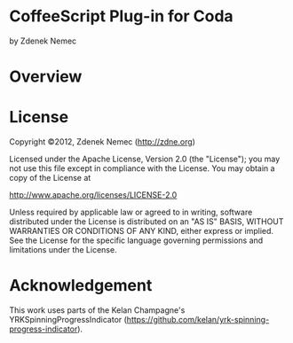 # CoffeeScript Plug-in for Coda
by Zdenek Nemec

# Overview


# License

Copyright ©2012, Zdenek Nemec (http://zdne.org)

Licensed under the Apache License, Version 2.0 (the "License");
you may not use this file except in compliance with the License.
You may obtain a copy of the License at

   http://www.apache.org/licenses/LICENSE-2.0

Unless required by applicable law or agreed to in writing, software
distributed under the License is distributed on an "AS IS" BASIS,
WITHOUT WARRANTIES OR CONDITIONS OF ANY KIND, either express or implied.
See the License for the specific language governing permissions and
limitations under the License.

# Acknowledgement

This work uses parts of the Kelan Champagne's YRKSpinningProgressIndicator (https://github.com/kelan/yrk-spinning-progress-indicator).
